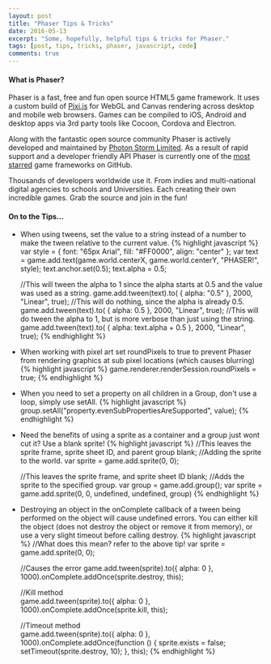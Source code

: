 ```yaml
---
layout: post
title: "Phaser Tips & Tricks"
date: 2016-05-13
excerpt: "Some, hopefully, helpful tips & tricks for Phaser."
tags: [post, tips, tricks, phaser, javascript, code]
comments: true
---
```


#### What is Phaser?
 
 Phaser is a fast, free and fun open source HTML5 game framework. It uses a custom build of [Pixi.js](https://github.com/GoodBoyDigital/pixi.js/) for WebGL and Canvas rendering across desktop and mobile web browsers. Games can be compiled to iOS, Android and desktop apps via 3rd party tools like Cocoon, Cordova and Electron.
 
 Along with the fantastic open source community Phaser is actively developed and maintained by [Photon Storm Limited](http://www.photonstorm.com). As a result of rapid support and a developer friendly API Phaser is currently one of the [most starred](https://github.com/showcases/javascript-game-engines) game frameworks on GitHub.
 
 Thousands of developers worldwide use it. From indies and multi-national digital agencies to schools and Universities. Each creating their own incredible games. Grab the source and join in the fun!

#### On to the Tips...

-  When using tweens, set the value to a string instead of a number to make the tween relative to the current value.
{% highlight javascript %}
    var style = { font: "65px Arial", fill: "#FF0000", align: "center" };
    var text = game.add.text(game.world.centerX, game.world.centerY, "PHASER!", style);
    text.anchor.set(0.5);
    text.alpha = 0.5;

    //This will tween the alpha to 1 since the alpha starts at 0.5 and the value was used as a string.
    game.add.tween(text).to( { alpha: "0.5" }, 2000, "Linear", true);
    //This will do nothing, since the alpha is already 0.5.
    game.add.tween(text).to( { alpha: 0.5 }, 2000, "Linear", true);
    //This will do tween the alpha to 1, but is more verbose than just using the string.
    game.add.tween(text).to( { alpha: text.alpha + 0.5 }, 2000, "Linear", true);
{% endhighlight %}

- When working with pixel art set roundPixels to true to prevent Phaser from rendering graphics at sub pixel locations (which causes blurring)
{% highlight javascript %} 
    game.renderer.renderSession.roundPixels = true;
{% endhighlight %}

- When you need to set a property on all children in a Group, don't use a loop, simply use setAll.
{% highlight javascript %} 
    group.setAll("property.evenSubPropertiesAreSupported", value);
{% endhighlight %}

- Need the benefits of using a sprite as a container and a group just wont cut it? Use a blank sprite!
{% highlight javascript %}
    //This leaves the sprite frame, sprite sheet ID, and parent group blank;
    //Adding the sprite to the world.
    var sprite = game.add.sprite(0, 0);
    
    //This leaves the sprite frame, and sprite sheet ID blank;
    //Adds the sprite to the specified group.
    var group = game.add.group();
    var sprite = game.add.sprite(0, 0, undefined, undefined, group)
{% endhighlight %}

- Destroying an object in the onComplete callback of a tween being performed on the object will cause undefined errors. You can either kill the object (does not destroy the object or remove it from memory), or use a very slight timeout before calling destroy.
{% highlight javascript %}
    //What does this mean? refer to the above tip!
    var sprite = game.add.sprite(0, 0);
    
    //Causes the error
    game.add.tween(sprite).to({ alpha: 0 }, 1000).onComplete.addOnce(sprite.destroy, this);
    
    //Kill method       
    game.add.tween(sprite).to({ alpha: 0 }, 1000).onComplete.addOnce(sprite.kill, this);
    
    //Timeout method       
    game.add.tween(sprite).to({ alpha: 0 }, 1000).onComplete.addOnce(function () {
        sprite.exists = false;
        setTimeout(sprite.destroy, 10);
    }, this);
{% endhighlight %}
